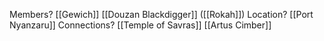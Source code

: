 Members?
[[Gewich]]
[[Douzan Blackdigger]]
([[Rokah]])
Location?
[[Port Nyanzaru]]
Connections?
[[Temple of Savras]]
[[Artus Cimber]]
